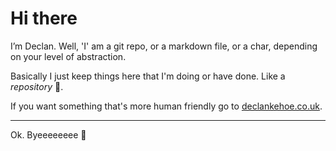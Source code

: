 # Hi there

I’m Declan. Well, 'I' am a git repo, or a markdown file, or a char, depending on your level of abstraction.

Basically I just keep things here that I'm doing or have done. Like a *repository* 🤯.

If you want something that's more human friendly go to [declankehoe.co.uk](https://declankehoe.co.uk). 

---

Ok. Byeeeeeeee 🌝

<!---
YOU FOUND THE COMMENT. YOU GET 1 (ONE) COOKIE. 
⭐️→🍪← ⭐️
--->
